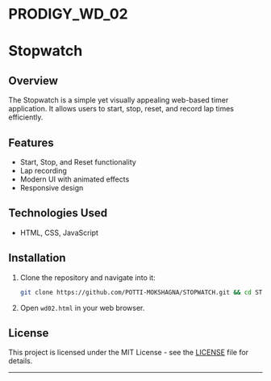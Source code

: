 # PRODIGY_WD_02
# Stopwatch

## Overview

The Stopwatch is a simple yet visually appealing web-based timer application. It allows users to start, stop, reset, and record lap times efficiently.

## Features

- Start, Stop, and Reset functionality
- Lap recording
- Modern UI with animated effects
- Responsive design

## Technologies Used

- HTML, CSS, JavaScript

## Installation

1. Clone the repository and navigate into it:
   ```bash
   git clone https://github.com/POTTI-MOKSHAGNA/STOPWATCH.git && cd STOPWATCH
   ```

2. Open `wd02.html` in your web browser.

## License

This project is licensed under the MIT License - see the [LICENSE](LICENSE) file for details.

---


